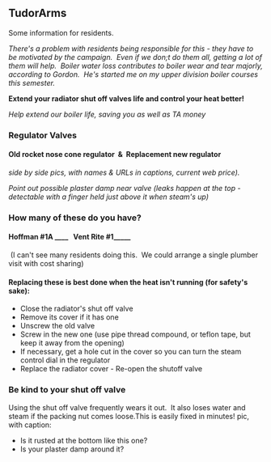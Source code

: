 ## TudorArms 

Some information for residents.   


*There's a problem with residents being responsible for this - they have to be motivated by the campaign.  Even if we don;t do them all, getting a lot of them will help.  Boiler water loss contributes to boiler wear and tear majorly, according to Gordon.  He's started me on my upper division boiler courses this semester.*

**Extend your radiator shut off valves life and control your heat better!**

*Help extend our boiler life, saving you as well as TA money*

### Regulator Valves
#### Old rocket nose cone regulator  &  Replacement new regulator
*side by side pics, with names & URLs in captions, current web price).*

*Point out possible plaster damp near valve (leaks happen at the top - detectable with a finger held just above it when steam's up)*

### How many of these do you have?

#### Hoffman #1A ____   Vent Rite #1_____
 (I can't see many residents doing this.  We could arrange a single plumber visit with cost sharing)
#### Replacing these is best done when the heat isn't running (for safety's sake):   
- Close the radiator's shut off valve 
- Remove its cover if it has one 
- Unscrew the old valve 
- Screw in the new one (use pipe thread compound, or teflon tape, but keep it away from the opening) 
- If necessary, get a hole cut in the cover so you can turn the steam control dial in the regulator 
- Replace the radiator cover - Re-open the shutoff valve 

### Be kind to your shut off valve
Using the shut off valve frequently wears it out.  It also loses water and steam if the packing nut comes loose.This is easily fixed in minutes!
pic, with caption:

- Is it rusted at the bottom like this one?    
- Is your plaster damp around it?
